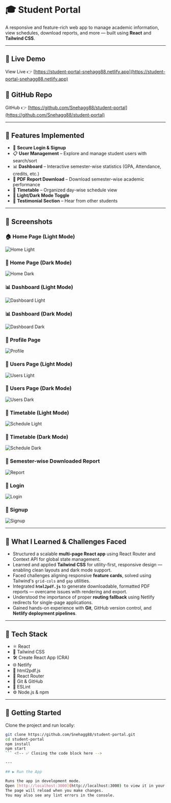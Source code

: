 # 🎓 Student Portal

A responsive and feature-rich web app to manage academic information, view schedules, download reports, and more — built using **React** and **Tailwind CSS**.

---

## 🔗 Live Demo

View Live 👉 [https://student-portal-snehagg88.netlify.app](https://student-portal-snehagg88.netlify.app)

## 📂 GitHub Repo
GitHub 👉 [https://github.com/Snehagg88/student-portal](https://github.com/Snehagg88/student-portal)

---

## 🔧 Features Implemented

- 🔐 **Secure Login & Signup**
- 📋 **User Management** – Explore and manage student users with search/sort
- 📊 **Dashboard** – Interactive semester-wise statistics (GPA, Attendance, credits, etc.)
- 📄 **PDF Report Download** – Download semester-wise academic performance
- 📅 **Timetable** – Organized day-wise schedule view
- 🌙 **Light/Dark Mode Toggle**
- 💬 **Testimonial Section** – Hear from other students

---

## 📸 Screenshots

### 🏠 Home Page (Light Mode)
![Home Light](./screenshots/home_light.jpg)

### 🌙 Home Page (Dark Mode)
![Home Dark](./screenshots/home_dark.jpg)

### 📊 Dashboard (Light Mode)
![Dashboard Light](./screenshots/dashboard_light.jpg)

### 📊 Dashboard (Dark Mode)
![Dashboard Dark](./screenshots/dashboard_dark.jpg)

### 👤 Profile Page
![Profile](./screenshots/profile.jpg)

### 👥 Users Page (Light Mode)
![Users Light](./screenshots/users_light.jpg)

### 👥 Users Page (Dark Mode)
![Users Dark](./screenshots/users_dark.jpg)

### 📅 Timetable (Light Mode)
![Schedule Light](./screenshots/schedule_light.jpg)

### 📅 Timetable (Dark Mode)
![Schedule Dark](./screenshots/schedule_dark.jpg)

### 📄 Semester-wise Downloaded Report
![Report](./screenshots/semester_report.jpg)

### 🔐 Login
![Login](./screenshots/login.jpg)

### 📝 Signup
![Signup](./screenshots/signup.jpg)

---

## 🧠 What I Learned & Challenges Faced

- Structured a scalable **multi-page React app** using React Router and Context API for global state management.
- Learned and applied **Tailwind CSS** for utility-first, responsive design — enabling clean layouts and dark mode support.
- Faced challenges aligning responsive **feature cards**, solved using Tailwind's `grid-cols` and `gap` utilities.
- Integrated **`html2pdf.js`** to generate downloadable, formatted PDF reports — overcame issues with rendering and export.
- Understood the importance of proper **routing fallback** using Netlify redirects for single-page applications.
- Gained hands-on experience with **Git**, GitHub version control, and **Netlify deployment pipelines**.

---

## 🚀 Tech Stack
- ⚛️ React
- 🎨 Tailwind CSS
- 🛠️ Create React App (CRA)
- 🌐 Netlify
- 📄 html2pdf.js
- 🧭 React Router
- 🧰 Git & GitHub
- 🧪 ESLint 
- ⚙️ Node.js & npm

---

## 📁 Getting Started

Clone the project and run locally:

```bash
git clone https://github.com/Snehagg88/student-portal.git
cd student-portal
npm install
npm start
``` <!-- ✅ Closing the code block here -->

---

## ▶️ Run the App

Runs the app in development mode.  
Open [http://localhost:3000](http://localhost:3000) to view it in your browser.  
The page will reload when you make changes.  
You may also see any lint errors in the console.

